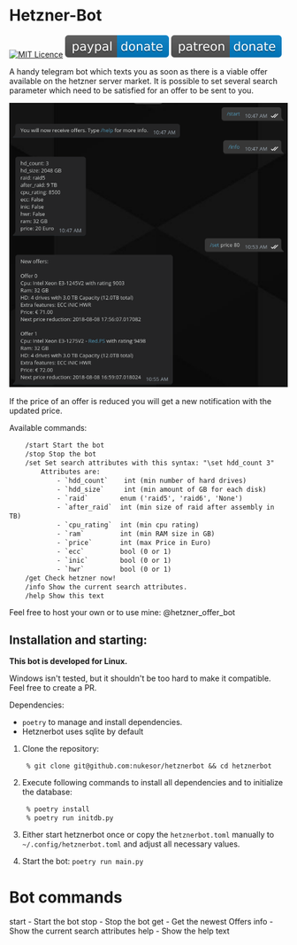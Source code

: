 # Hetzner-Bot

[![MIT Licence](https://img.shields.io/badge/license-MIT-success.svg)](https://github.com/Nukesor/pollbot/blob/master/LICENSE.md)
[![Paypal](https://github.com/Nukesor/images/blob/master/paypal-donate-blue.svg)](https://www.paypal.me/arnebeer/)
[![Patreon](https://github.com/Nukesor/images/blob/master/patreon-donate-blue.svg)](https://www.patreon.com/nukesor)


A handy telegram bot which texts you as soon as there is a viable offer available on the hetzner server market.
It is possible to set several search parameter which need to be satisfied for an offer to be sent to you.

<p align="center">
    <img src="https://raw.githubusercontent.com/Nukesor/images/master/hetzner_bot_reply.png">
</p>

If the price of an offer is reduced you will get a new notification with the updated price.

Available commands:

        /start Start the bot
        /stop Stop the bot
        /set Set search attributes with this syntax: "\set hdd_count 3"
            Attributes are:
                - `hdd_count`    int (min number of hard drives)
                - `hdd_size`     int (min amount of GB for each disk)
                - `raid`        enum ('raid5', 'raid6', 'None')
                - `after_raid`  int (min size of raid after assembly in TB)
                - `cpu_rating`  int (min cpu rating)
                - `ram`         int (min RAM size in GB)
                - `price`       int (max Price in Euro)
                - `ecc`         bool (0 or 1)
                - `inic`        bool (0 or 1)
                - `hwr`         bool (0 or 1)
        /get Check hetzner now!
        /info Show the current search attributes.
        /help Show this text

Feel free to host your own or to use mine: @hetzner_offer_bot


## Installation and starting:
**This bot is developed for Linux.**

Windows isn't tested, but it shouldn't be too hard to make it compatible. Feel free to create a PR.

Dependencies: 
- `poetry` to manage and install dependencies.
- Hetznerbot uses sqlite by default

1. Clone the repository: 

        % git clone git@github.com:nukesor/hetznerbot && cd hetznerbot

2. Execute following commands to install all dependencies and to initialize the database:

        % poetry install
        % poetry run initdb.py

3. Either start hetznerbot once or copy the `hetznerbot.toml` manually to `~/.config/hetznerbot.toml` and adjust all necessary values.
4. Start the bot: `poetry run main.py`


# Bot commands

start - Start the bot
stop - Stop the bot
get - Get the newest Offers
info - Show the current search attributes
help - Show the help text
